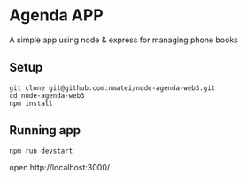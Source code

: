# Agenda APP

A simple app using node & express for managing phone books

## Setup

```
git clone git@github.com:nmatei/node-agenda-web3.git
cd node-agenda-web3
npm install
```

## Running app

```
npm run devstart
```

open http://localhost:3000/